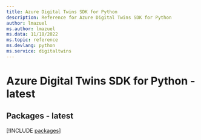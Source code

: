 ```yaml
---
title: Azure Digital Twins SDK for Python
description: Reference for Azure Digital Twins SDK for Python
author: lmazuel
ms.author: lmazuel
ms.data: 11/18/2022
ms.topic: reference
ms.devlang: python
ms.service: digitaltwins
---
```

# Azure Digital Twins SDK for Python - latest
## Packages - latest
[!INCLUDE [packages](digital-twins-index.md)]